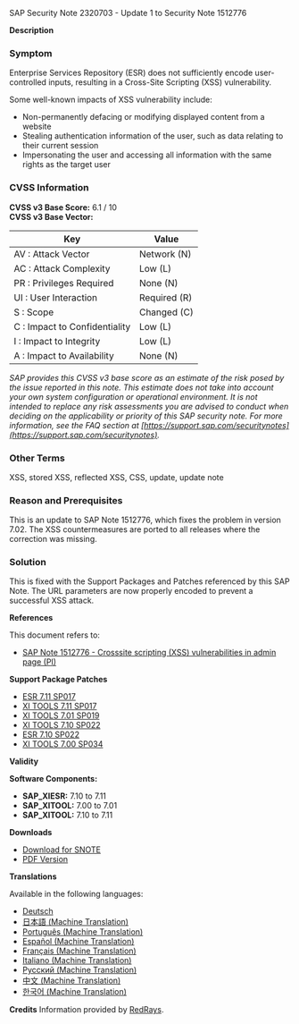 SAP Security Note 2320703 - Update 1 to Security Note 1512776

**Description**

### Symptom
Enterprise Services Repository (ESR) does not sufficiently encode user-controlled inputs, resulting in a Cross-Site Scripting (XSS) vulnerability.

Some well-known impacts of XSS vulnerability include:
- Non-permanently defacing or modifying displayed content from a website
- Stealing authentication information of the user, such as data relating to their current session
- Impersonating the user and accessing all information with the same rights as the target user

### CVSS Information
**CVSS v3 Base Score:** 6.1 / 10  
**CVSS v3 Base Vector:**

| Key                                | Value        |
|------------------------------------|--------------|
| AV : Attack Vector                 | Network (N)  |
| AC : Attack Complexity             | Low (L)      |
| PR : Privileges Required           | None (N)     |
| UI : User Interaction              | Required (R) |
| S : Scope                          | Changed (C)  |
| C : Impact to Confidentiality      | Low (L)      |
| I : Impact to Integrity            | Low (L)      |
| A : Impact to Availability         | None (N)     |

*SAP provides this CVSS v3 base score as an estimate of the risk posed by the issue reported in this note. This estimate does not take into account your own system configuration or operational environment. It is not intended to replace any risk assessments you are advised to conduct when deciding on the applicability or priority of this SAP security note. For more information, see the FAQ section at [https://support.sap.com/securitynotes](https://support.sap.com/securitynotes).*

### Other Terms
XSS, stored XSS, reflected XSS, CSS, update, update note

### Reason and Prerequisites
This is an update to SAP Note 1512776, which fixes the problem in version 7.02. The XSS countermeasures are ported to all releases where the correction was missing.

### Solution
This is fixed with the Support Packages and Patches referenced by this SAP Note. The URL parameters are now properly encoded to prevent a successful XSS attack.

**References**

This document refers to:
- [SAP Note 1512776 - Crosssite scripting (XSS) vulnerabilities in admin page (PI)](https://me.sap.com/notes/1512776)

**Support Package Patches**
- [ESR 7.11 SP017](https://userapps.support.sap.com/sap/support/swdc/notes?cvnr=01200314690200006990&support_package=SP017&patch_level=000000)
- [XI TOOLS 7.11 SP017](https://userapps.support.sap.com/sap/support/swdc/notes?cvnr=01200314690200006992&support_package=SP017&patch_level=000000)
- [XI TOOLS 7.01 SP019](https://userapps.support.sap.com/sap/support/swdc/notes?cvnr=01200314690200007191&support_package=SP019&patch_level=000000)
- [XI TOOLS 7.10 SP022](https://userapps.support.sap.com/sap/support/swdc/notes?cvnr=01200314690200005213&support_package=SP022&patch_level=000000)
- [ESR 7.10 SP022](https://userapps.support.sap.com/sap/support/swdc/notes?cvnr=01200314690200006458&support_package=SP022&patch_level=000000)
- [XI TOOLS 7.00 SP034](https://userapps.support.sap.com/sap/support/swdc/notes?cvnr=01200615320200007810&support_package=SP034&patch_level=000000)

**Validity**

**Software Components:**
- **SAP_XIESR:** 7.10 to 7.11
- **SAP_XITOOL:** 7.00 to 7.01
- **SAP_XITOOL:** 7.10 to 7.11

**Downloads**
- [Download for SNOTE](https://notesdownloads.sap.com/note/0040000018336442017)
- [PDF Version](https://userapps.support.sap.com/sap/support/sfm/notes/print/0002320703?language=en-US&token=6086503E7E52B25ADFB59DC0C8D72A13)

**Translations**

Available in the following languages:
- [Deutsch](https://me.sap.com/notes/0002320703/D)
- [日本語 (Machine Translation)](https://me.sap.com/notes/0002320703/J)
- [Português (Machine Translation)](https://me.sap.com/notes/0002320703/P)
- [Español (Machine Translation)](https://me.sap.com/notes/0002320703/S)
- [Français (Machine Translation)](https://me.sap.com/notes/0002320703/F)
- [Italiano (Machine Translation)](https://me.sap.com/notes/0002320703/I)
- [Русский (Machine Translation)](https://me.sap.com/notes/0002320703/R)
- [中文 (Machine Translation)](https://me.sap.com/notes/0002320703/1)
- [한국어 (Machine Translation)](https://me.sap.com/notes/0002320703/3)

**Credits**
Information provided by [RedRays](https://redrays.io).